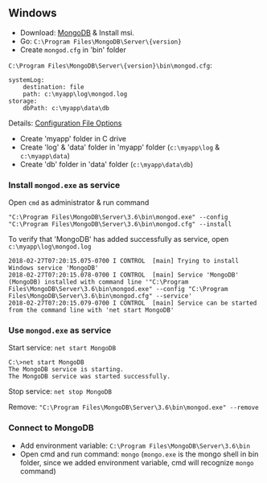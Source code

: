 ## Windows
 - Download: [MongoDB](https://www.mongodb.com/download-center?jmp=nav#community) & Install msi.   
 - Go: `C:\Program Files\MongoDB\Server\{version}`
 - Create `mongod.cfg` in 'bin' folder    
 
`C:\Program Files\MongoDB\Server\{version}\bin\mongod.cfg`:
```
systemLog:
    destination: file
    path: c:\myapp\log\mongod.log
storage:
    dbPath: c:\myapp\data\db
```
Details: [Configuration File Options](https://docs.mongodb.com/manual/reference/configuration-options/)

 - Create 'myapp' folder in C drive
 - Create 'log' & 'data' folder in 'myapp' folder (`c:\myapp\log` & `c:\myapp\data`)    
 - Create 'db' folder in 'data' folder (`c:\myapp\data\db`)   

### Install `mongod.exe` as service
Open `cmd` as administrator & run command
```
"C:\Program Files\MongoDB\Server\3.6\bin\mongod.exe" --config "C:\Program Files\MongoDB\Server\3.6\bin\mongod.cfg" --install
```
To verify that 'MongoDB' has added successfully as service, open `c:\myapp\log\mongod.log`    
```
2018-02-27T07:20:15.075-0700 I CONTROL  [main] Trying to install Windows service 'MongoDB'
2018-02-27T07:20:15.078-0700 I CONTROL  [main] Service 'MongoDB' (MongoDB) installed with command line '"C:\Program Files\MongoDB\Server\3.6\bin\mongod.exe" --config "C:\Program Files\MongoDB\Server\3.6\bin\mongod.cfg" --service'
2018-02-27T07:20:15.079-0700 I CONTROL  [main] Service can be started from the command line with 'net start MongoDB'
```

### Use `mongod.exe` as service
Start service: `net start MongoDB`
```
C:\>net start MongoDB
The MongoDB service is starting.
The MongoDB service was started successfully.
```
Stop service: `net stop MongoDB`    

Remove: `"C:\Program Files\MongoDB\Server\3.6\bin\mongod.exe" --remove`    

### Connect to MongoDB
 - Add environment variable: `C:\Program Files\MongoDB\Server\3.6\bin`
 - Open cmd and run command: `mongo` (`mongo.exe` is the mongo shell in bin folder, since we added environment variable, cmd will recognize `mongo` command)



